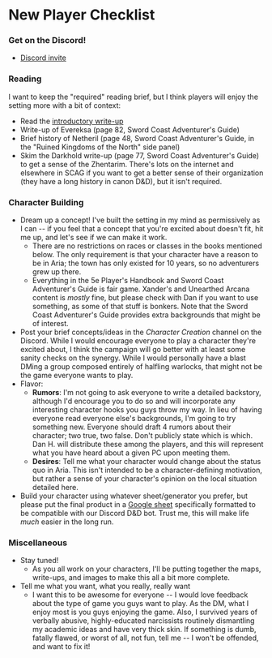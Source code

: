 # New Player Checklist

### Get on the Discord!

* [Discord invite](https://discord.gg/5e8pjhy)

### Reading

I want to keep the "required" reading brief, but I think players will enjoy the setting more with a bit of context:

* Read the [introductory write-up](onepager.html)
* Write-up of Evereksa (page 82, Sword Coast Adventurer's Guide)
* Brief history of Netheril (page 48, Sword Coast Adventurer's Guide, in the "Ruined Kingdoms of the North" side panel)
* Skim the Darkhold write-up (page 77, Sword Coast Adventurer's Guide) to get a sense of the Zhentarim. There's lots on the internet and elsewhere in SCAG if you want to get a better sense of their organization (they have a long history in canon D&D), but it isn't required.

### Character Building

* Dream up a concept! I've built the setting in my mind as permissively as I can -- if you feel that a concept that you're excited about doesn't fit, hit me up, and let's see if we can make it work.
  * There are no restrictions on races or classes in the books mentioned below. The only requirement is that your character have a reason to be in Aria; the town has only existed for 10 years, so no adventurers grew up there.
  * Everything in the 5e Player's Handbook and Sword Coast Adventurer's Guide is fair game. Xander's and Unearthed Arcana content is _mostly_ fine, but please check with Dan if you want to use something, as some of that stuff is bonkers. Note that the Sword Coast Adventurer's Guide provides extra backgrounds that might be of interest.
* Post your brief concepts/ideas in the _Character Creation_ channel on the Discord. While I would encourage everyone to play a character they're excited about, I think the campaign will go better with at least some sanity checks on the synergy. While I would personally have a blast DMing a group composed entirely of halfling warlocks, that might not be the game everyone wants to play.
* Flavor:
  * __Rumors__: I'm not going to ask everyone to write a detailed backstory, although I'd encourage you to do so and will incorporate any interesting character hooks you guys throw my way. In lieu of having everyone read everyone else's backgrounds, I'm going to try something new. Everyone should draft 4 rumors about their character; two true, two false. Don't publicly state which is which. Dan H. will distribute these among the players, and this will represent what you have heard about a given PC upon meeting them.
  * __Desires__: Tell me what your character would change about the status quo in Aria. This isn't intended to be a character-defining motivation, but rather a sense of your character's opinion on the local situation detailed here.
* Build your character using whatever sheet/generator you prefer, but please put the final product in a [Google sheet](https://docs.google.com/spreadsheets/d/1etrBJ0qCDXACovYHUM4XvjE0erndThwRLcUQzX6ts8w/edit#gid=1750226729) specifically formatted to be compatible with our Discord D&D bot. Trust me, this will make life _much_ easier in the long run.

### Miscellaneous
* Stay tuned!
  * As you all work on your characters, I'll be putting together the maps, write-ups, and images to make this all a bit more complete.
* Tell me what you want, what you really, really want
  * I want this to be awesome for everyone -- I would love feedback about the type of game you guys want to play. As the DM, what I enjoy most is you guys enjoying the game. Also, I survived years of verbally abusive, highly-educated narcissists routinely dismantling my academic ideas and have very thick skin. If something is dumb, fatally flawed, or worst of all, not fun, tell me -- I won't be offended, and want to fix it!
